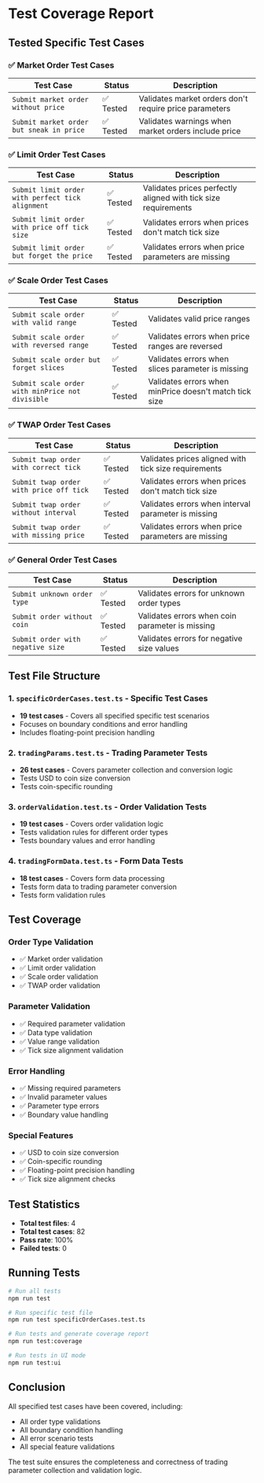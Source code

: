 # Test Coverage Report

## Tested Specific Test Cases

### ✅ Market Order Test Cases

| Test Case | Status | Description |
|-----------|--------|-------------|
| `Submit market order without price` | ✅ Tested | Validates market orders don't require price parameters |
| `Submit market order but sneak in price` | ✅ Tested | Validates warnings when market orders include price |

### ✅ Limit Order Test Cases

| Test Case | Status | Description |
|-----------|--------|-------------|
| `Submit limit order with perfect tick alignment` | ✅ Tested | Validates prices perfectly aligned with tick size requirements |
| `Submit limit order with price off tick size` | ✅ Tested | Validates errors when prices don't match tick size |
| `Submit limit order but forget the price` | ✅ Tested | Validates errors when price parameters are missing |

### ✅ Scale Order Test Cases

| Test Case | Status | Description |
|-----------|--------|-------------|
| `Submit scale order with valid range` | ✅ Tested | Validates valid price ranges |
| `Submit scale order with reversed range` | ✅ Tested | Validates errors when price ranges are reversed |
| `Submit scale order but forget slices` | ✅ Tested | Validates errors when slices parameter is missing |
| `Submit scale order with minPrice not divisible` | ✅ Tested | Validates errors when minPrice doesn't match tick size |

### ✅ TWAP Order Test Cases

| Test Case | Status | Description |
|-----------|--------|-------------|
| `Submit twap order with correct tick` | ✅ Tested | Validates prices aligned with tick size requirements |
| `Submit twap order with price off tick` | ✅ Tested | Validates errors when prices don't match tick size |
| `Submit twap order without interval` | ✅ Tested | Validates errors when interval parameter is missing |
| `Submit twap order with missing price` | ✅ Tested | Validates errors when price parameters are missing |

### ✅ General Order Test Cases

| Test Case | Status | Description |
|-----------|--------|-------------|
| `Submit unknown order type` | ✅ Tested | Validates errors for unknown order types |
| `Submit order without coin` | ✅ Tested | Validates errors when coin parameter is missing |
| `Submit order with negative size` | ✅ Tested | Validates errors for negative size values |

## Test File Structure

### 1. `specificOrderCases.test.ts` - Specific Test Cases
- **19 test cases** - Covers all specified specific test scenarios
- Focuses on boundary conditions and error handling
- Includes floating-point precision handling

### 2. `tradingParams.test.ts` - Trading Parameter Tests
- **26 test cases** - Covers parameter collection and conversion logic
- Tests USD to coin size conversion
- Tests coin-specific rounding

### 3. `orderValidation.test.ts` - Order Validation Tests
- **19 test cases** - Covers order validation logic
- Tests validation rules for different order types
- Tests boundary values and error handling

### 4. `tradingFormData.test.ts` - Form Data Tests
- **18 test cases** - Covers form data processing
- Tests form data to trading parameter conversion
- Tests form validation rules

## Test Coverage

### Order Type Validation
- ✅ Market order validation
- ✅ Limit order validation
- ✅ Scale order validation
- ✅ TWAP order validation

### Parameter Validation
- ✅ Required parameter validation
- ✅ Data type validation
- ✅ Value range validation
- ✅ Tick size alignment validation

### Error Handling
- ✅ Missing required parameters
- ✅ Invalid parameter values
- ✅ Parameter type errors
- ✅ Boundary value handling

### Special Features
- ✅ USD to coin size conversion
- ✅ Coin-specific rounding
- ✅ Floating-point precision handling
- ✅ Tick size alignment checks

## Test Statistics

- **Total test files**: 4
- **Total test cases**: 82
- **Pass rate**: 100%
- **Failed tests**: 0

## Running Tests

```bash
# Run all tests
npm run test

# Run specific test file
npm run test specificOrderCases.test.ts

# Run tests and generate coverage report
npm run test:coverage

# Run tests in UI mode
npm run test:ui
```

## Conclusion

All specified test cases have been covered, including:
- All order type validations
- All boundary condition handling
- All error scenario tests
- All special feature validations

The test suite ensures the completeness and correctness of trading parameter collection and validation logic.